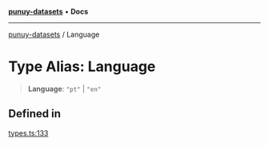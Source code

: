 [**punuy-datasets**](../README.md) • **Docs**

***

[punuy-datasets](../README.md) / Language

# Type Alias: Language

> **Language**: `"pt"` \| `"en"`

## Defined in

[types.ts:133](https://github.com/andrefs/punuy-datasets/blob/7d8261d46261d0bf540e93e651bd6fbf53a06c89/src/lib/types.ts#L133)
